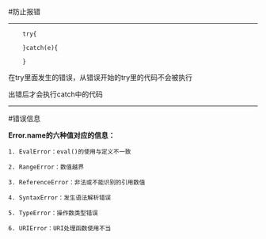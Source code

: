 #防止报错


----------
		
		try{

		}catch(e){

		}

在try里面发生的错误，从错误开始的try里的代码不会被执行

出错后才会执行catch中的代码



----------

#错误信息


**Error.name的六种值对应的信息：**
	

	1. EvalError：eval()的使用与定义不一致 
	
	2. RangeError：数值越界 
	
	3. ReferenceError：非法或不能识别的引用数值 
	
	4. SyntaxError：发生语法解析错误 
	
	5. TypeError：操作数类型错误 
	
	6. URIError：URI处理函数使用不当



